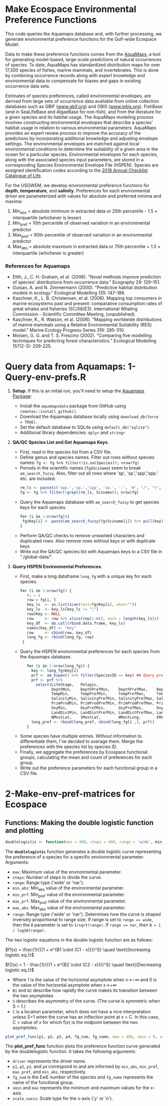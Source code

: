 # Make Ecospace Environmental Preference Functions
This code queries the Aquamaps database and, with further processing, we generate environmental preference functions for the Gulf-wide Ecospace Model. 

Data to make these preference functions comes from the [AquaMaps](https://www.aquamaps.org/main/AboutAquaMaps.php), a tool for generating model-based, large-scale predictions of natural occurrences of species. To date, AquaMaps has standardized distribution maps for over 17,300 species of fishes, marine mammals, and invertebrates. This is done by combining occurrence records along with expert knowledge and environmental data to compensate for biases and gaps in existing occurrence data sets.

Estimates of species preferences, called environmental envelopes, are derived from large sets of occurrence data available from online collection databases such as GBIF (www.gbif.org) and OBIS (www.iobis.org), FishBase (and in SeaLifeBase and AlgaeBase for non-fish), and  from the literature for a given species and its habitat usage. The AquaMaps modeling process involves constructing environmental envelopes that describe a species' habitat usage in relation to various environmental parameters. AquaMaps provides an expert review process to improve the accuracy of the predictions by incorporating additional knowledge and adjusting envelope settings. The environmental envelopes are matched against local environmental conditions to determine the suitability of a given area in the ocean for a particular species. Environmental envelopes for each species, along with the associated species input parameters, are stored in a corresponding Species Environmental Envelope File (HSPEN). Species are assigned identification codes according to the [2018 Annual Checklist Catalogue of Life](https://www.catalogueoflife.org/annual-checklist/2018/).

For the USGWEM, we develop environmental preference functions for **depth**, **temperature**, and **salinity**. Preferences for each environmental driver are parameterized with values for absolute and preferred minima and maxima: 
1. Min<sub>abs</sub>  = absolute minimum in extracted data or 25th percentile - 1.5 × interquartile (whichever is lesser)
2. Min<sub>pref</sub> = 10th percentile of observed variation in an environmental predictor
3. Max<sub>pref</sub> = 90th percentile of observed variation in an environmental predictor
4. Max<sub>abs</sub>  = absolute maximum in extracted data or 75th percentile + 1.5 × interquartile (whichever is greater)


### References for Aquamaps
- Elith, J., C. H. Graham, et al. (2006). "Novel methods improve prediction of species' distributions from occurrence data." Ecography 29: 129-151.
- Guisan, A. and N. Zimmermann (2000). "Predictive habitat distribution models in ecology." Ecological Modelling 135: 147-186.
- Kaschner, K., L. B. Christensen, et al. (2006). Mapping top consumers in marine ecosystems past and present: comparative consumption rates of great whales and fisheries (SC/58/E3). International Whaling Commission - Scientific Committee Meeting, (unpublished).
- Kaschner, K., R. Watson, et al. (2006). "Mapping worldwide distributions of marine mammals using a Relative Environmental Suitability (RES) model." Marine Ecology Progress Series 316: 285-310.
- Moisen, G. G. and T. S. Frescino (2002). "Comparing five modelling techniques for predicting forest characteristics." Ecological Modelling 157(2-3): 209-225.

# Query data from Aquamaps: 1-Query-env-prefs.R
1. **Setup.** If this is an initial run, you'll need to setup the [Aquamaps Package](https://raquamaps.github.io/aquamapsdata/articles/intro.html):
   - Install the `aquamapsdata` package from GitHub using `remotes::install_github()`.
   - Download the Aquamaps database locally using `download_db(force = TRUE)`.
   - Set the default database to SQLite using `default_db("sqlite")`.
   - Additional library dependencies: `dplyr` and `stringr`

2. **QA/QC Species List and Get Aquamaps Keys.**
   - First, read in the species list from a CSV file. 
   - Define genus and species names. Filter out rows without species names: `fg <- fg %>% filter(!is.na(Species)); nrow(fg)`
   - Periods in the scientific names (`fg$Sciname`) seem to break `am_search_fuzzy`. Also, filter out all rows where 'sp', 'sp.','spp','spp.' etc. are included.
     ```R
     rm_ls <- paste(c('spp.','sp.','spp', 'sp.', '-', '#', "/", "<", ">", "0", ","), collapse = '|')
     fg <- fg %>% filter(!grepl(rm_ls, Sciname)); nrow(fg)
     ```
   - Query the Aquamaps database with `am_search_fuzzy` to get species keys for each species.
     ```R
     for (i in 1:nrow(fg)){
      fg$Key[i] <- paste(am_search_fuzzy(fg$Sciname[i]) %>% pull(key) %>% as.array(), collapse = ' | ')
     }
     ```
   - Perform QA/QC checks to remove unwanted characters and duplicated rows. Also remove rows without keys or with duplicate keys
   - Write out the QA/QC species list with Aquamaps keys to a CSV file in "./global-data/".

3. **Query HSPEN Environmental Preferences.** 
   - First, make a long dataframe `long_fg` with a unique key for each species.
     ```R 
     for (i in 1:nrow(fg)) {
        #i = 4
        row = fg[i, ]
        key_ls  <- as.list(scan(text=fg$Key[i], what=""))
        key_ls  <- key_ls[key_ls != "|"]
        row$Key <- NULL
        row     <- row %>% slice(rep(1:n(), each = length(key_ls)))
        key_df  <- do.call(rbind.data.frame, key_ls)
        names(key_df) <- "Key"
        row     <- cbind(row, key_df)
        long_fg <- rbind(long_fg, row)
      }
     ```    
   - Query the HSPEN environmental preferences for each species from the Aquamaps database.
     ```R
        for (i in 1:nrow(long_fg)) {
          key <- long_fg$Key[i]
          prf <- am_hspen() %>% filter(SpeciesID == key) ## Query preferences from aquamaps
          prf <- prf %>% 
            select(LifeStage,   Pelagic,
                   DepthMin,    DepthPrefMin,    DepthPrefMax,    DepthMax,
                   TempMin,     TempPrefMin,     TempPrefMax,     TempMax,
                   SalinityMin, SalinityPrefMin, SalinityPrefMax, SalinityMax,
                   PrimProdMin, PrimProdPrefMin, PrimProdPrefMax, PrimProdPrefMax,
                   OxyMin,      OxyPrefMin,      OxyPrefMax,      OxyMax,
                   LandDistMin, LandDistPrefMin, LandDistPrefMax, LandDistMax,
                   NMostLat,    SMostLat,        WMostLong,       EMostLong)
          long_pref <- rbind(long_pref, cbind(long_fg[i ,], prf))
        }
        ```
   - Some species have multiple entries. Without information to differentiate them, I've decided to average them. Merge the preferences with the species list by species ID.
   - Finally, we aggregate the preferences by Ecospace functional groups, calculating the mean and count of preferences for each group.
   - Write out the preference parameters for each functional group in a CSV file.

# 2-Make-env-pref-matrices for Ecospace
  
## Functions: Making the double logistic function and plotting
```R
doublelogistic <- function(max = 400, steps = 400, range = 'wide', min_abs, min_prf, max_prf, max_abs){ 
```
The **`doublelogistic`** function generates a double logistic curve representing the preference of a species for a specific environmental parameter. Arguments:
- `max`: Maximum value of the environmental parameter.
- `steps`: Number of steps to divide the curve.
- `range`: Range type ('wide' or 'nar').
- `min_abs`: Min<sub>abs</sub> value of the environmental parameter.
- `min_prf`: Min<sub>pref</sub> value of the environmental parameter.
- `max_prf`: Max<sub>pref</sub> value of the environmental parameter.
- `max_abs`: Max<sub>abs</sub> value of the environmental parameter.
- `range`: Range type ('wide' or 'nar'). Determines how the curve is shaped inversely proportional to range size. If range is set to `range == wide`, then the `B` parameter is set to `1/sqrt(range)`. If `range == nar`, then `B = 1 / log10(range)`.

The two logistic equations in the double logistic function are as follows:

$`f1(x) = \frac{1}{{(1 + e^{B1 \cdot (C1 - x)})}^S} \quad \text{(Increasing logistic eq.)}`$

$`f2(x) = 1 - \frac{1}{{(1 + e^{B2 \cdot (C2 - x)})}^S} \quad \text{(Decreasing logistic eq.)}`$
- Where 1 is the value of the horizontal asymptote when x→−∞ and 0 is the value of the horizontal asymptote when x→+∞
- `B1` and `B2` describe how rapidly the curve makes its transition between the two asymptotes
- `S` describes the asymmetry of the curve. (The curve is symmetric when S = 1.)
- `C` is a location parameter, which does not have a nice interpretation unless S=1 when the curve has an inflection point at x = 
 C. In this case, C = value of x for which f(x) is the midpoint between the two asymptotes.

```R
plot_pref_func(p1, p2, p3, p4, fg_num, fg_name, max = 400, xmin = 0, scale_xaxis = 'y', range = 'wide', driver = '')
```
The **plot_pref_func** function plots the preference function curve generated by the doublelogistic function. It takes the following arguments:
- `driver` reprresents the driver name.
- `p1`, `p2`, `p3`, and `p4` correspond to and are informed by `min_abs`, `min_pref`, `max_pref`, and `min_abs`, respectively. 
- `fg_num` is the EwE number of the species and `fg_name` represents the name of the functional group. 
- `xmin` and `max` represents the minimum and maximum values for the x-axis.
- `scale_xaxis`: Scale type for the x-axis ('y' or 'n').

